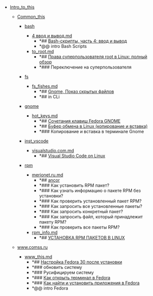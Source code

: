 - <a href = "F:\Node_projects\Node_Way\NBase\_Md\_Index\_Fedora\Containers\Intro_to_this\cat.Intro_to_this\dir.Intro_to_this.md">Intro_to_this</a>
    - <a href = "F:\Node_projects\Node_Way\NBase\_Md\_Index\_Fedora\Containers\Intro_to_this\Common_this\cat.Common_this\dir.Common_this.md">Common_this</a>
        - <a href = "F:\Node_projects\Node_Way\NBase\_Md\_Index\_Fedora\Containers\Intro_to_this\Common_this\bash\cat.bash\dir.bash.md">bash</a>
            - <a href = "F:\Node_projects\Node_Way\NBase\_Md\_Index\_Fedora\Containers\Intro_to_this\Common_this\bash\4 ввод и вывод.md">4 ввод и вывод.md</a>
                - *## [Bash-скрипты, часть 4: ввод и вывод](https://habr.com/ru/company/ruvds/blog/326594/)
                - *@@ intro Bash Scripts
            - <a href = "F:\Node_projects\Node_Way\NBase\_Md\_Index\_Fedora\Containers\Intro_to_this\Common_this\bash\to_root.md">to_root.md</a>
                - *## [Права суперпользователя root в Linux: полный обзор](https://timeweb.com/ru/community/articles/root-v-linux)
                - *### Переключение на суперпользователя
        
        - <a href = "F:\Node_projects\Node_Way\NBase\_Md\_Index\_Fedora\Containers\Intro_to_this\Common_this\fs\cat.fs\dir.fs.md">fs</a>
            - <a href = "F:\Node_projects\Node_Way\NBase\_Md\_Index\_Fedora\Containers\Intro_to_this\Common_this\fs\fs_fishes.md">fs_fishes.md</a>
                - *## [Gnome, Показ скрытых файлов](https://www.linux.org.ru/forum/desktop/3540878)
                - *## in CLi
        
        - <a href = "F:\Node_projects\Node_Way\NBase\_Md\_Index\_Fedora\Containers\Intro_to_this\Common_this\gnome\cat.gnome\dir.gnome.md">gnome</a>
            - <a href = "F:\Node_projects\Node_Way\NBase\_Md\_Index\_Fedora\Containers\Intro_to_this\Common_this\gnome\hot_keys.md">hot_keys.md</a>
                - *## [Сочетания клавиш Fedora GNOME](https://solutics.ru/linux/sochetaniya-klavish-fedora-gnome/)
                - *## [Буфер обмена в Linux (копирование и вставка)](https://pingvinus.ru/note/copy-paste-linux)
                - *### Копирование и вставка в терминале Gnome
        
        - <a href = "F:\Node_projects\Node_Way\NBase\_Md\_Index\_Fedora\Containers\Intro_to_this\Common_this\inst_vscode\cat.inst_vscode\dir.inst_vscode.md">inst_vscode</a>
            - <a href = "F:\Node_projects\Node_Way\NBase\_Md\_Index\_Fedora\Containers\Intro_to_this\Common_this\inst_vscode\visualstudio.com.md">visualstudio.com.md</a>
                - *## [Visual Studio Code on Linux](https://code.visualstudio.com/docs/setup/linux)
        
        - <a href = "F:\Node_projects\Node_Way\NBase\_Md\_Index\_Fedora\Containers\Intro_to_this\Common_this\rpm\cat.rpm\dir.rpm.md">rpm</a>
            - <a href = "F:\Node_projects\Node_Way\NBase\_Md\_Index\_Fedora\Containers\Intro_to_this\Common_this\rpm\merionet.ru.md">merionet.ru.md</a>
                - *## [ancor](https://wiki.merionet.ru/servernye-resheniya/30/rpm-ustanovka-i-ispolzovanie-v-linux/)
                - *### Как установить RPM пакет?
                - *### Как узнать информацию о пакете RPM без установки?
                - *### Как проверить установленный пакет RPM?
                - *### Как запросить все установленные пакеты?
                - *### Как запросить конкретный пакет?
                - *### Как запросить файл, который принадлежит пакету RPM?
                - *### Как проверить все пакеты RPM?
            - <a href = "F:\Node_projects\Node_Way\NBase\_Md\_Index\_Fedora\Containers\Intro_to_this\Common_this\rpm\rpm_info.md">rpm_info.md</a>
                - *## [УСТАНОВКА RPM ПАКЕТОВ В LINUX](https://losst.ru/ustanovka-rpm-paketov-v-linux)
        
    
    - <a href = "F:\Node_projects\Node_Way\NBase\_Md\_Index\_Fedora\Containers\Intro_to_this\www.comss.ru\cat.www.comss.ru\dir.www.comss.ru.md">www.comss.ru</a>
        - <a href = "F:\Node_projects\Node_Way\NBase\_Md\_Index\_Fedora\Containers\Intro_to_this\www.comss.ru\www_this.md">www_this.md</a>
            - *## [Настройка Fedora 30 после установки](https://www.comss.ru/page.php?id=6456)
            - *### обновить систему
            - *### Русифицируем систему
            - *### [Как открыть терминал в Fedora](https://ru.stackoverflow.com/questions/568761/%D0%9A%D0%B0%D0%BA-%D0%BE%D1%82%D0%BA%D1%80%D1%8B%D1%82%D1%8C-%D1%82%D0%B5%D1%80%D0%BC%D0%B8%D0%BD%D0%B0%D0%BB-%D0%B2-fedora)
            - *### [Как найти и установить приложения в Fedora](https://itdoxy.com/%D0%BA%D0%B0%D0%BA-%D0%BD%D0%B0%D0%B9%D1%82%D0%B8-%D0%B8-%D1%83%D1%81%D1%82%D0%B0%D0%BD%D0%BE%D0%B2%D0%B8%D1%82%D1%8C-%D0%BF%D1%80%D0%B8%D0%BB%D0%BE%D0%B6%D0%B5%D0%BD%D0%B8%D1%8F-%D0%B2-fedora/)
            - *@@ intro Fedora 
    
